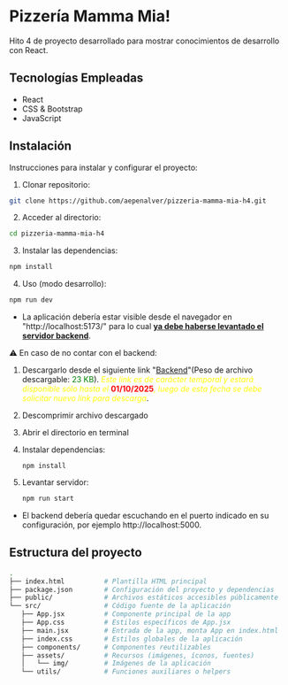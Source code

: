 # Pizzería Mamma Mia!

Hito 4 de proyecto desarrollado para mostrar conocimientos de desarrollo con React.

## Tecnologías Empleadas

- React
- CSS & Bootstrap
- JavaScript

## Instalación

Instrucciones para instalar y configurar el proyecto:

1. Clonar repositorio:

```bash
git clone https://github.com/aepenalver/pizzeria-mamma-mia-h4.git
```

2. Acceder al directorio:

```bash
cd pizzeria-mamma-mia-h4
```

3. Instalar las dependencias:

```bash
npm install
```

4. Uso (modo desarrollo):

```bash
npm run dev
```

- La aplicación debería estar visible desde el navegador en "http://localhost:5173/" para lo cual <u>**ya debe haberse levantado el servidor backend**</u>.

⚠️ En caso de no contar con el backend:

1. Descargarlo desde el siguiente link "[Backend](https://we.tl/t-vU9qqqOnqo)"(Peso de archivo descargable: <span style="color: green">23 KB</span>). <span style="color: yellow">*Este link es de carácter temporal y estará disponible sólo hasta el* <span style="color: red;">**01/10/2025**</span>*, luego de esta fecha se debe solicitar nuevo link para descarga*</span>.
2. Descomprimir archivo descargado
3. Abrir el directorio en terminal
4. Instalar dependencias:
   ```
   npm install
   ```
5. Levantar servidor:

   ```bash
   npm run start
   ```

- El backend debería quedar escuchando en el puerto indicado en su configuración, por ejemplo http://localhost:5000.

## Estructura del proyecto

```bash
.
├── index.html          # Plantilla HTML principal
├── package.json        # Configuración del proyecto y dependencias
├── public/             # Archivos estáticos accesibles públicamente
└── src/                # Código fuente de la aplicación
   ├── App.jsx          # Componente principal de la app
   ├── App.css          # Estilos específicos de App.jsx
   ├── main.jsx         # Entrada de la app, monta App en index.html
   ├── index.css        # Estilos globales de la aplicación
   ├── components/      # Componentes reutilizables
   ├── assets/          # Recursos (imágenes, íconos, fuentes)
   │   └── img/         # Imágenes de la aplicación
   └── utils/           # Funciones auxiliares o helpers
```
